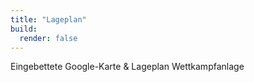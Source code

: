```yaml
---
title: "Lageplan"
build:
  render: false
---
```


Eingebettete Google-Karte & Lageplan Wettkampfanlage
